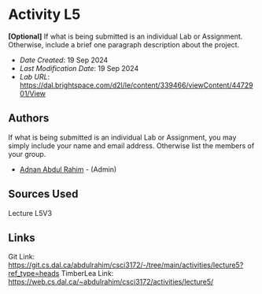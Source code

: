 # Activity L5

**[Optional]** If what is being submitted is an individual Lab or Assignment. Otherwise, include a brief one paragraph description about the project.

* *Date Created*: 19 Sep 2024
* *Last Modification Date*: 19 Sep 2024
* *Lab URL*: https://dal.brightspace.com/d2l/le/content/339466/viewContent/4472901/View


## Authors

If what is being submitted is an individual Lab or Assignment, you may simply include your name and email address. Otherwise list the members of your group.

* [Adnan Abdul Rahim](ad684424@dal.ca) - (Admin)




## Sources Used
Lecture L5V3

## Links
Git Link: https://git.cs.dal.ca/abdulrahim/csci3172/-/tree/main/activities/lecture5?ref_type=heads
TimberLea Link: https://web.cs.dal.ca/~abdulrahim/csci3172/activities/lecture5/
